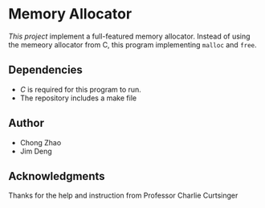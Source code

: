 # Memory Allocator

_This project_ implement a full-featured memory allocator. Instead of using the memeory allocator from C, this program implementing `malloc` and `free`.

## Dependencies

* _C_ is required for this program to run.
* The repository includes a make file

## Author

* Chong Zhao
* Jim Deng

##  Acknowledgments

Thanks for the help and instruction from Professor Charlie Curtsinger
